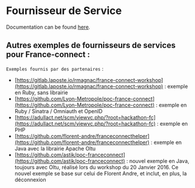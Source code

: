 # Fournisseur de Service

Documentation can be found [here](https://github.com/france-connect/service-providers-examples/tree/master/NodeJSES6).

## Autres exemples de fournisseurs de services pour France-connect :

`Exemples fournis par des partenaires` :
- [https://gitlab.laposte.io/rmagnac/france-connect-workshop](https://gitlab.laposte.io/rmagnac/france-connect-workshop) : exemple en Ruby, sans librairie
- [https://github.com/Lyon-Metropole/poc-france-connect](https://github.com/Lyon-Metropole/poc-france-connect) : exemple en Ruby / Sinatra / Omniauth et OpenID
- [https://adullact.net/scm/viewvc.php/?root=hackathon-fc](https://adullact.net/scm/viewvc.php/?root=hackathon-fc) : exemple en PHP
- [https://github.com/florent-andre/franceconnecthelper](https://github.com/florent-andre/franceconnecthelper) : exemple en Java avec la librairie Apache Oltu
- [https://github.com/astik/poc-franceconnect](https://github.com/astik/poc-franceconnect) : nouvel exemple en Java, toujours avec Oltu, réalisé lors du workshop du 20 Janvier 2016. Ce nouvel exemple se base sur celui de Florent Andre, et inclut, en plus, la déconnexion

